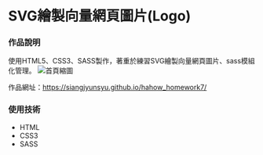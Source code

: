SVG繪製向量網頁圖片(Logo)
===

### 作品說明
使用HTML5、CSS3、SASS製作，著重於練習SVG繪製向量網頁圖片、sass模組化管理。
![首頁縮圖](https://imgur.com/JL0b2bn)

作品網址：https://siangjyunsyu.github.io/hahow_homework7/

### 使用技術
- HTML
- CSS3
- SASS
